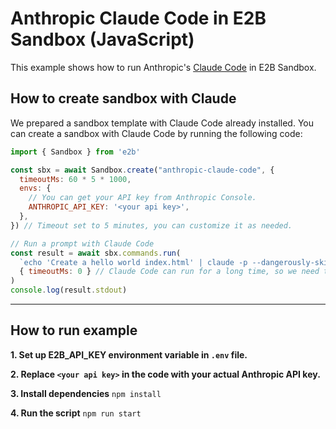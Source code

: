 # Anthropic Claude Code in E2B Sandbox (JavaScript)

This example shows how to run Anthropic's [Claude Code](https://github.com/anthropics/claude-code) in E2B Sandbox.

## How to create sandbox with Claude

We prepared a sandbox template with Claude Code already installed. You can create a sandbox with Claude Code by running the following code:

```javascript
import { Sandbox } from 'e2b'

const sbx = await Sandbox.create("anthropic-claude-code", {
  timeoutMs: 60 * 5 * 1000,
  envs: {
    // You can get your API key from Anthropic Console.
    ANTHROPIC_API_KEY: '<your api key>',
  },
}) // Timeout set to 5 minutes, you can customize it as needed.

// Run a prompt with Claude Code
const result = await sbx.commands.run(
  `echo 'Create a hello world index.html' | claude -p --dangerously-skip-permissions`,
  { timeoutMs: 0 } // Claude Code can run for a long time, so we need to set the timeoutMs to 0.
)
console.log(result.stdout)
```

---

## How to run example

**1. Set up E2B_API_KEY environment variable in `.env` file.**

**2. Replace `<your api key>` in the code with your actual Anthropic API key.**

**3. Install dependencies**
`npm install`

**4. Run the script**
`npm run start`
